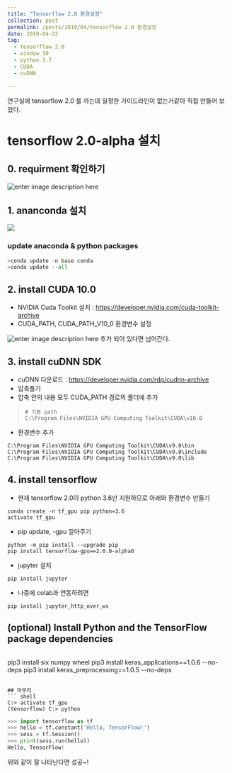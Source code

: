 ```yaml
---
title: "Tensorflow 2.0 환경설정"
collection: post
permalink: /posts/2019/04/tensorflow 2.0 환경설정
date: 2019-04-22
tag:
  - tensorflow 2.0
  - window 10
  - python 3.7
  - CUDA
  - cuDNN

---
```


연구실에 tensorflow 2.0 를 까는데 일정한 가이드라인이 없는거같아
직접 만들어 보았다.
 
# tensorflow 2.0-alpha 설치

## 0. requirment 확인하기
![enter image description here](https://lh3.googleusercontent.com/we1XaiLx80omuwkYKZMSetmo5moOuY3K6iglZqzPna7J-u0mBdejDO2JidBDwkV-Zb6Au5BlY2_H)
## 1. ananconda 설치
![](https://4.bp.blogspot.com/-AxYzinlTdSA/XB9PAAEwkSI/AAAAAAAAA9k/xZQKhvzi9ckUQlfexGfe6NLwnWKbzY3XgCLcBGAs/s1600/anaconda%2B2018-12.png)
### update anaconda & python packages
``` python
>conda update -n base conda
>conda update --all
```

## 2. install CUDA 10.0
-   NVIDIA Cuda Toolkit 설치 : https://developer.nvidia.com/cuda-toolkit-archive
- CUDA_PATH, CUDA_PATH_V10_0 환경변수 설정 

![enter image description here](https://lh3.googleusercontent.com/GutKk8ytJ9mPJg-aoidW3HtFwTIHXpPCf7Vawnkrlynd2t9AxuYjnno9ce0Dzn1r1zfog6YSZhGi)
추가 되어 있다면 넘어간다.

## 3. install cuDNN SDK
- cuDNN 다운로드 : https://developer.nvidia.com/rdp/cudnn-archive
- 압축풀기
- 압축 안의 내용 모두 CUDA_PATH 경로의 폴더에 추가  
> ```shell
> # 기본 path
> C:\Program Files\NVIDIA GPU Computing Toolkit\CUDA\v10.0
> ```
- 환경변수 추가
``` shell
C:\Program Files\NVIDIA GPU Computing Toolkit\CUDA\v9.0\bin  
C:\Program Files\NVIDIA GPU Computing Toolkit\CUDA\v9.0\include  
C:\Program Files\NVIDIA GPU Computing Toolkit\CUDA\v9.0\lib
```

## 4. install tensorflow
- 현재 tensorflow 2.0이 python 3.6만 지원하므로 아래와 환경변수 만들기
```shell
conda create -n tf_gpu pip python=3.6 
activate tf_gpu  
```
- pip update, -gpu 깔아주기
```shell
python -m pip install --upgrade pip
pip install tensorflow-gpu==2.0.0-alpha0
```
- jupyter 설치
``` shell
pip install jupyter
```
- 나중에 colab과 연동하려면
``` shell
pip install jupyter_http_over_ws
```

## (optional) Install Python and the TensorFlow package  dependencies

``` shell

```
pip3 install six numpy wheel
pip3 install keras_applications==1.0.6 --no-deps
pip3 install keras_preprocessing==1.0.5 --no-deps
```

## 마무리
``` shell
C:> activate tf_gpu
(tensorflow) C:> python
```
``` python
>>> import tensorflow as tf 
>>> hello = tf.constant('Hello, TensorFlow!') 
>>> sess = tf.Session() 
>>> print(sess.run(hello))
Hello, TensorFlow!
```
위와 같이 잘 나타난다면 성공~! 
<!--stackedit_data:
eyJoaXN0b3J5IjpbLTExNzk1NDEyNzEsLTI2NzI1MTU4OV19
-->